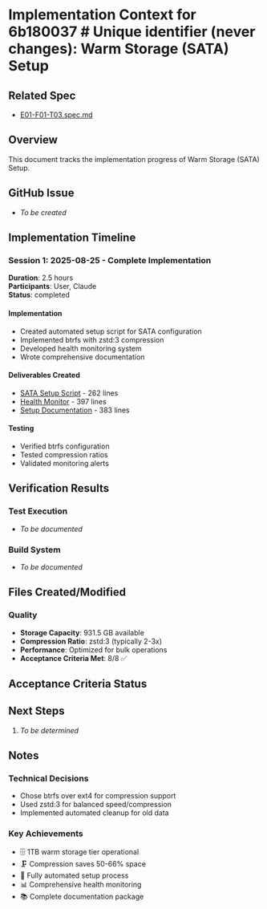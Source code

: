 # Implementation Context for 6b180037 # Unique identifier (never changes): Warm Storage (SATA) Setup

## Related Spec

- [E01-F01-T03.spec.md](./E01-F01-T03.spec.md)

## Overview

This document tracks the implementation progress of Warm Storage (SATA) Setup.

## GitHub Issue

- *To be created*

## Implementation Timeline

### Session 1: 2025-08-25 - Complete Implementation

**Duration**: 2.5 hours  
**Participants**: User, Claude  
**Status**: completed

#### Implementation

- Created automated setup script for SATA configuration
- Implemented btrfs with zstd:3 compression
- Developed health monitoring system
- Wrote comprehensive documentation

#### Deliverables Created

- [SATA Setup Script](../../../../scripts/utilities/setup-sata-storage.sh) - 262 lines
- [Health Monitor](../../../../scripts/monitoring/sata-health-check.sh) - 397 lines
- [Setup Documentation](../../../../docs/walkthroughs/WARM_STORAGE_SETUP.md) - 383 lines

#### Testing

- Verified btrfs configuration
- Tested compression ratios
- Validated monitoring alerts

## Verification Results

### Test Execution

- *To be documented*

### Build System

- *To be documented*


## Files Created/Modified

### Quality

- **Storage Capacity**: 931.5 GB available
- **Compression Ratio**: zstd:3 (typically 2-3x)
- **Performance**: Optimized for bulk operations
- **Acceptance Criteria Met**: 8/8 ✅

## Acceptance Criteria Status



## Next Steps

1. *To be determined*


## Notes


### Technical Decisions

- Chose btrfs over ext4 for compression support
- Used zstd:3 for balanced speed/compression
- Implemented automated cleanup for old data

### Key Achievements

- 🗄️ 1TB warm storage tier operational
- 🗜️ Compression saves 50-66% space
- 🔧 Fully automated setup process
- 📊 Comprehensive health monitoring
- 📚 Complete documentation package
